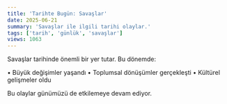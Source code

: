 ```yaml
---
title: 'Tarihte Bugün: Savaşlar'
date: 2025-06-21
summary: 'Savaşlar ile ilgili tarihi olaylar.'
tags: ['tarih', 'günlük', 'savaşlar']
views: 1063
---
```


Savaşlar tarihinde önemli bir yer tutar. Bu dönemde:

• Büyük değişimler yaşandı
• Toplumsal dönüşümler gerçekleşti
• Kültürel gelişmeler oldu

Bu olaylar günümüzü de etkilemeye devam ediyor.